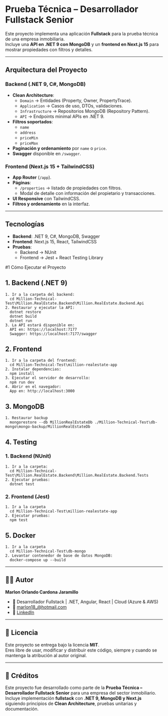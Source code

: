 # Prueba Técnica – Desarrollador Fullstack Senior

Este proyecto implementa una aplicación **Fullstack** para la prueba técnica de una empresa inmobiliaria.  
Incluye una **API en .NET 9 con MongoDB** y un **frontend en Next.js 15** para mostrar propiedades con filtros y detalles.  

---

## Arquitectura del Proyecto

### Backend (.NET 9, C#, MongoDB)
- **Clean Architecture**:
  - `Domain` → Entidades (Property, Owner, PropertyTrace).
  - `Application` → Casos de uso, DTOs, validaciones.
  - `Infrastructure` → Repositorios MongoDB (Repository Pattern).
  - `API` → Endpoints minimal APIs en .NET 9.
- **Filtros soportados**:
  - `name`
  - `address`
  - `priceMin`
  - `priceMax`
- **Paginación y ordenamiento** por `name` o `price`.
- **Swagger** disponible en `/swagger`.

### Frontend (Next.js 15 + TailwindCSS)
- **App Router** (`/app`).
- **Páginas**:
  - `/properties` → listado de propiedades con filtros.
  - Modal de detalle con información del propietario y transacciones.
- **UI Responsive** con TailwindCSS.
- **Filtros y ordenamiento** en la interfaz.

---

## Tecnologías
- **Backend**: .NET 9, C#, MongoDB, Swagger
- **Frontend**: Next.js 15, React, TailwindCSS
- **Pruebas**:
  - Backend → NUnit
  - Frontend → Jest + React Testing Library


#1 Cómo Ejecutar el Proyecto

## 1. Backend (.NET 9)
    1. Ir a la carpeta del backend:
      cd Million-Technical-Test\Million.RealEstate.Backend\Million.RealEstate.Backend.Api
    2. Restaurar y ejecutar la API:
      dotnet restore
      dotnet build
      dotnet run
    3. La API estará disponible en:
      API en: https://localhost:7177
      Swagger: https://localhost:7177/swagger

## 2. Frontend
    1. Ir a la carpeta del frontend:
      cd Million-Technical-Test\million-realestate-app
    2. Instalar dependencias:
      npm install
    3. Ejecutar el servidor de desarrollo:
      npm run dev
    4. Abrir en el navegador:
      App en: http://localhost:3000

## 3. MongoDB
    1. Restaurar backup
      mongorestore --db MillionRealEstateDb ./Million-Technical-Test\db-mongo\mongo-backup/MillionRealEstateDb

## 4. Testing
  ### 1. Backend (NUnit)
    1. Ir a la carpeta: 
      cd Million-Technical-Test\Million.RealEstate.Backend\Million.RealEstate.Backend.Tests
    2. Ejecutar pruebas:
      dotnet test

  ### 2. Frontend (Jest)
    1. Ir a la carpeta
      cd Million-Technical-Test\million-realestate-app
    2. Ejecutar pruebas: 
      npm test

## 5. Docker 
    1. Ir a la carpeta
      cd Million-Technical-Test\db-mongo
    2. Levantar contenedor de base de datos MongoDB:
      docker-compose up --build


---

## 👨‍💻 Autor

**Marlon Orlando Cardona Jaramillo**  
- 💼 Desarrollador Fullstack | .NET, Angular, React | Cloud (Azure & AWS) 
- 📧 marlon18_@hotmail.com
- 🔗 [LinkedIn](www.linkedin.com/in/marlon880215)

---

## 📄 Licencia

Este proyecto se entrega bajo la licencia **MIT**.  
Eres libre de usar, modificar y distribuir este código, siempre y cuando se mantenga la atribución al autor original.

---

## 🙌 Créditos

Este proyecto fue desarrollado como parte de la **Prueba Técnica – Desarrollador Fullstack Senior** para una empresa del sector inmobiliario.  
Incluye implementación **fullstack** con **.NET 9, MongoDB y Next.js** siguiendo principios de **Clean Architecture**, pruebas unitarias y documentación.
